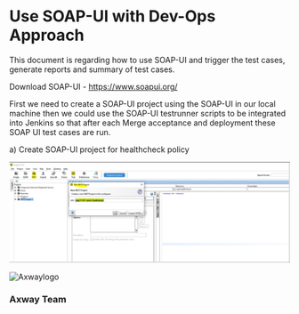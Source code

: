 # Use SOAP-UI with Dev-Ops Approach


This document is regarding how to use SOAP-UI and trigger the test cases, generate reports and summary of test cases.

Download SOAP-UI - https://www.soapui.org/

First we need to create a SOAP-UI project using the SOAP-UI in our local machine then we could use the SOAP-UI testrunner scripts to be integrated into Jenkins so that after each Merge acceptance and deployment these SOAP UI test cases are run.

a) Create SOAP-UI project for healthcheck policy

![installation1]( https://github.com/Axway-API-Management-Plus/CI-CD-with-API-Gateway-Dev-Ops-Approach/blob/master/Use%20SOAP-UI%20Testing%20using%20Jenkins/lib/images/soap-ui/installation1.PNG ) 

![Axwaylogo]( https://github.com/Axway-API-Management/Common/blob/master/img/AxwayLogoSmall.png ) 
### Axway Team
